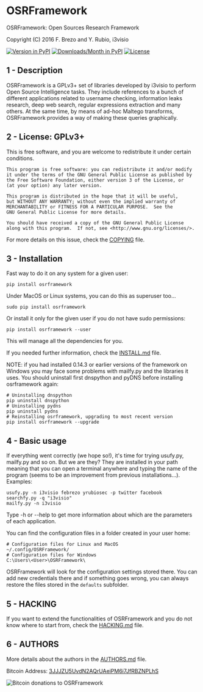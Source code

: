 OSRFramework
============

OSRFramework: Open Sources Research Framework

Copyright (C) 2016  F. Brezo and Y. Rubio, i3visio

[![Version in PyPI](https://img.shields.io/pypi/v/osrframework.svg)]()
[![Downloads/Month in PyPI](https://img.shields.io/pypi/dm/osrframework.svg)]()
[![License](https://img.shields.io/badge/license-GNU%20General%20Public%20License%20Version%203%20or%20Later-blue.svg)]()

1 - Description
---------------

OSRFramework is a GPLv3+ set of libraries developed by i3visio to perform Open Source Intelligence tasks. They include references to a bunch of different applications related to username checking, information leaks research, deep web search, regular expressions extraction and many others. At the same time, by means of ad-hoc Maltego transforms, OSRFramework provides a way of making these queries graphically.


2 - License: GPLv3+
-------------------

This is free software, and you are welcome to redistribute it under certain conditions.

	This program is free software: you can redistribute it and/or modify
	it under the terms of the GNU General Public License as published by
	the Free Software Foundation, either version 3 of the License, or
	(at your option) any later version.

	This program is distributed in the hope that it will be useful,
	but WITHOUT ANY WARRANTY; without even the implied warranty of
	MERCHANTABILITY or FITNESS FOR A PARTICULAR PURPOSE.  See the
	GNU General Public License for more details.

	You should have received a copy of the GNU General Public License
	along with this program.  If not, see <http://www.gnu.org/licenses/>.


For more details on this issue, check the [COPYING](COPYING) file.

3 - Installation
----------------

Fast way to do it on any system for a given user:
```
pip install osrframework
```
Under MacOS or Linux systems, you can do this as superuser too...
```
sudo pip install osrframework
```
Or install it only for the given user if you do not have sudo permissions:
```
pip install osrframework --user
```
This will manage all the dependencies for you.

If you needed further information, check the [INSTALL.md](INSTALL.md) file.

NOTE: if you had installed 0.14.3 or earlier versions of the framework on Windows you may face some problems with mailfy.py and the libraries it uses. You should uninstall first dnspython and pyDNS before installing osrframework again:
```
# Uninstalling dnspython
pip uninstall dnspython
# Uninstalling pydns
pip uninstall pydns
# Reinstalling osrframework, upgrading to most recent version
pip install osrframework --upgrade
```

4 - Basic usage
---------------

If everything went correctly (we hope so!), it's time for trying usufy.py, mailfy.py and so on. But we are they? They are installed in your path meaning that you can open a terminal anywhere and typing the name of the program (seems to be an improvement from previous installations...). Examples:
```
usufy.py -n i3visio febrezo yrubiosec -p twitter facebook
searchfy.py -q "i3visio"
mailfy.py -n i3visio
```

Type -h or --help to get more information about which are the parameters of each application.

You can find the configuration files in a folder created in your user home:
```
# Configuration files for Linux and MacOS
~/.config/OSRFramework/
# Configuration files for Windows
C:\Users\<User>\OSRFramework\
```

OSRFramework will look for the configuration settings stored there. You can add new credentials there and if something goes wrong, you can always restore the files stored in the `defaults` subfolder.

5 - HACKING
-----------

If you want to extend the functionalities of OSRFramework and you do not know where to start from, check the [HACKING.md](HACKING.md) file.

6 - AUTHORS
-----------

More details about the authors in the [AUTHORS.md](AUTHORS.md) file.

Bitcoin Address: [3JJJZU5UvdN2AQrUAeiPM6i7JfRBZNPLhS](bitcoin:1FEdwYGDiuKRfuVCu9reUVS5t6ViGsFJLP?amount=0.01000000&label=3JJJZU5UvdN2AQrUAeiPM6i7JfRBZNPLhS&message=Donate%20Bitcoin%20to%20OSRFramework%20Project)

![Bitcoin donations to OSRFramework](http://i3visio.com/OSRFramework-donations.png "Donate Bitcoin to OSRFramework developers.")
